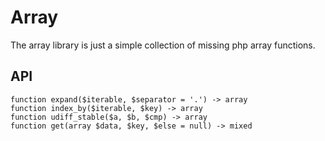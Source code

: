 # Array

The array library is just a simple collection of missing php array functions.

## API

    function expand($iterable, $separator = '.') -> array
    function index_by($iterable, $key) -> array
    function udiff_stable($a, $b, $cmp) -> array
    function get(array $data, $key, $else = null) -> mixed
